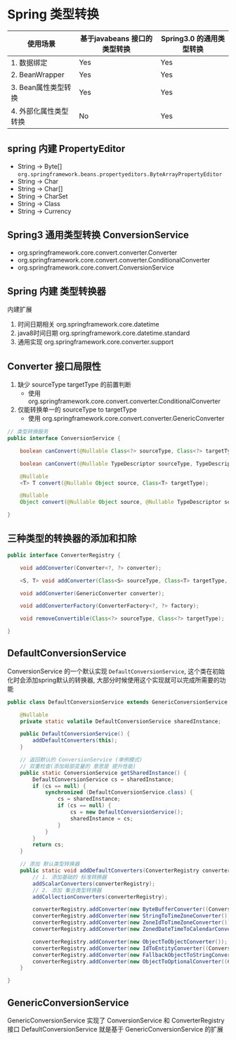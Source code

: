 # Spring 类型转换

使用场景  |基于javabeans 接口的类型转换 | Spring3.0 的通用类型转换
| ---- |  ---- | ---- |
|1. 数据绑定        | Yes  | Yes |
|2. BeanWrapper    | Yes  | Yes |
|3. Bean属性类型转换 | Yes  | Yes |
|4. 外部化属性类型转换 | No  | Yes |

## spring 内建 PropertyEditor

- String -> Byte[]    `org.springframework.beans.propertyeditors.ByteArrayPropertyEditor`
- String -> Char
- String -> Char[]
- String -> CharSet
- String -> Class
- String -> Currency

## Spring3 通用类型转换 ConversionService

- org.springframework.core.convert.converter.Converter
- org.springframework.core.convert.converter.ConditionalConverter
- org.springframework.core.convert.ConversionService

## Spring 内建 类型转换器

内建扩展

1. 时间日期相关 org.springframework.core.datetime
2. java8时间日期 org.springframework.core.datetime.standard
3. 通用实现 org.springframework.core.converter.support

## Converter 接口局限性

1. 缺少 sourceType targetType 的前置判断
    * 使用 org.springframework.core.convert.converter.ConditionalConverter
2. 仅能转换单一的 sourceType to targetType
    * 使用 org.springframework.core.convert.converter.GenericConverter

```java
// 类型转换服务
public interface ConversionService {

    boolean canConvert(@Nullable Class<?> sourceType, Class<?> targetType);

    boolean canConvert(@Nullable TypeDescriptor sourceType, TypeDescriptor targetType);

    @Nullable
    <T> T convert(@Nullable Object source, Class<T> targetType);

    @Nullable
    Object convert(@Nullable Object source, @Nullable TypeDescriptor sourceType, TypeDescriptor targetType);

}


```

## 三种类型的转换器的添加和扣除

```java
public interface ConverterRegistry {

    void addConverter(Converter<?, ?> converter);

    <S, T> void addConverter(Class<S> sourceType, Class<T> targetType, Converter<? super S, ? extends T> converter);

    void addConverter(GenericConverter converter);

    void addConverterFactory(ConverterFactory<?, ?> factory);

    void removeConvertible(Class<?> sourceType, Class<?> targetType);

}
```

## DefaultConversionService

ConversionService 的一个默认实现 `DefaultConversionService`, 这个类在初始化时会添加spring默认的转换器, 大部分时候使用这个实现就可以完成所需要的功能

```java
public class DefaultConversionService extends GenericConversionService {

    @Nullable
    private static volatile DefaultConversionService sharedInstance;

    public DefaultConversionService() {
        addDefaultConverters(this);
    }

    // 返回默认的 ConversionService (单例模式)
    // 双重检查(添加局部变量的 意思是 提升性能)
    public static ConversionService getSharedInstance() {
        DefaultConversionService cs = sharedInstance;
        if (cs == null) {
            synchronized (DefaultConversionService.class) {
                cs = sharedInstance;
                if (cs == null) {
                    cs = new DefaultConversionService();
                    sharedInstance = cs;
                }
            }
        }
        return cs;
    }

    // 添加 默认类型转换器
    public static void addDefaultConverters(ConverterRegistry converterRegistry) {
        // 1. 添加基础的 标准转换器
        addScalarConverters(converterRegistry);
        // 2. 添加 集合类型转换器
        addCollectionConverters(converterRegistry);

        converterRegistry.addConverter(new ByteBufferConverter((ConversionService) converterRegistry));
        converterRegistry.addConverter(new StringToTimeZoneConverter());
        converterRegistry.addConverter(new ZoneIdToTimeZoneConverter());
        converterRegistry.addConverter(new ZonedDateTimeToCalendarConverter());

        converterRegistry.addConverter(new ObjectToObjectConverter());
        converterRegistry.addConverter(new IdToEntityConverter((ConversionService) converterRegistry));
        converterRegistry.addConverter(new FallbackObjectToStringConverter());
        converterRegistry.addConverter(new ObjectToOptionalConverter((ConversionService) converterRegistry));
    }

}
```


## GenericConversionService

GenericConversionService 实现了  ConversionService 和 ConverterRegistry 接口
DefaultConversionService 就是基于 GenericConversionService 的扩展
```java

```












